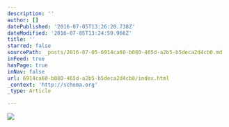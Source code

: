 ```yaml
---
description: ''
author: []
datePublished: '2016-07-05T13:26:20.738Z'
dateModified: '2016-07-05T13:24:59.966Z'
title: ''
starred: false
sourcePath: _posts/2016-07-05-6914ca60-b080-465d-a2b5-b5deca2d4cb0.md
inFeed: true
hasPage: true
inNav: false
url: 6914ca60-b080-465d-a2b5-b5deca2d4cb0/index.html
_context: 'http://schema.org'
_type: Article

---
```

![](https://the-grid-user-content.s3-us-west-2.amazonaws.com/1b65fbda-d3ce-471e-9caf-1e632e87204e.gif)